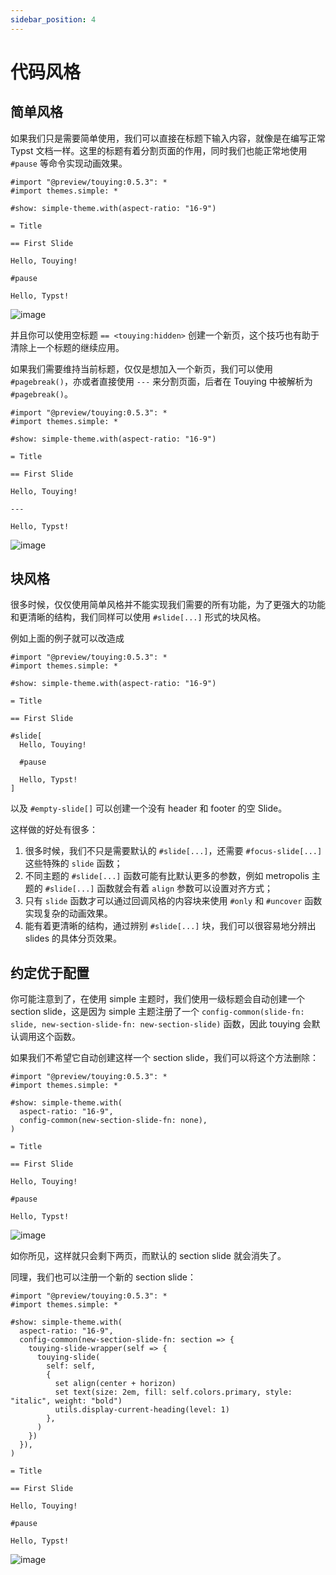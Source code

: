 ```yaml
---
sidebar_position: 4
---
```


# 代码风格

## 简单风格

如果我们只是需要简单使用，我们可以直接在标题下输入内容，就像是在编写正常 Typst 文档一样。这里的标题有着分割页面的作用，同时我们也能正常地使用 `#pause` 等命令实现动画效果。

```typst
#import "@preview/touying:0.5.3": *
#import themes.simple: *

#show: simple-theme.with(aspect-ratio: "16-9")

= Title

== First Slide

Hello, Touying!

#pause

Hello, Typst!
```

![image](https://github.com/touying-typ/touying/assets/34951714/f5bdbf8f-7bf9-45fd-9923-0fa5d66450b2)

并且你可以使用空标题 `== <touying:hidden>` 创建一个新页，这个技巧也有助于清除上一个标题的继续应用。

如果我们需要维持当前标题，仅仅是想加入一个新页，我们可以使用 `#pagebreak()`，亦或者直接使用 `---` 来分割页面，后者在 Touying 中被解析为 `#pagebreak()`。

```typst
#import "@preview/touying:0.5.3": *
#import themes.simple: *

#show: simple-theme.with(aspect-ratio: "16-9")

= Title

== First Slide

Hello, Touying!

---

Hello, Typst!
```

![image](https://github.com/user-attachments/assets/42f4de99-3be4-4764-a2b6-f26201295ed1)

## 块风格

很多时候，仅仅使用简单风格并不能实现我们需要的所有功能，为了更强大的功能和更清晰的结构，我们同样可以使用 `#slide[...]` 形式的块风格。

例如上面的例子就可以改造成

```typst
#import "@preview/touying:0.5.3": *
#import themes.simple: *

#show: simple-theme.with(aspect-ratio: "16-9")

= Title

== First Slide

#slide[
  Hello, Touying!

  #pause

  Hello, Typst!
]
```

以及 `#empty-slide[]` 可以创建一个没有 header 和 footer 的空 Slide。

这样做的好处有很多：

1. 很多时候，我们不只是需要默认的 `#slide[...]`，还需要 `#focus-slide[...]` 这些特殊的 `slide` 函数；
2. 不同主题的 `#slide[...]` 函数可能有比默认更多的参数，例如 metropolis 主题的 `#slide[...]` 函数就会有着 `align` 参数可以设置对齐方式；
3. 只有 `slide` 函数才可以通过回调风格的内容块来使用 `#only` 和 `#uncover` 函数实现复杂的动画效果。
4. 能有着更清晰的结构，通过辨别 `#slide[...]` 块，我们可以很容易地分辨出 slides 的具体分页效果。


## 约定优于配置

你可能注意到了，在使用 simple 主题时，我们使用一级标题会自动创建一个 section slide，这是因为 simple 主题注册了一个 `config-common(slide-fn: slide, new-section-slide-fn: new-section-slide)` 函数，因此 touying 会默认调用这个函数。

如果我们不希望它自动创建这样一个 section slide，我们可以将这个方法删除：

```typst
#import "@preview/touying:0.5.3": *
#import themes.simple: *

#show: simple-theme.with(
  aspect-ratio: "16-9",
  config-common(new-section-slide-fn: none),
)

= Title

== First Slide

Hello, Touying!

#pause

Hello, Typst!
```

![image](https://github.com/touying-typ/touying/assets/34951714/17a89a59-9491-4e1f-95c0-09a22105ab35)

如你所见，这样就只会剩下两页，而默认的 section slide 就会消失了。

同理，我们也可以注册一个新的 section slide：

```typst
#import "@preview/touying:0.5.3": *
#import themes.simple: *

#show: simple-theme.with(
  aspect-ratio: "16-9",
  config-common(new-section-slide-fn: section => {
    touying-slide-wrapper(self => {
      touying-slide(
        self: self,
        {
          set align(center + horizon)
          set text(size: 2em, fill: self.colors.primary, style: "italic", weight: "bold")
          utils.display-current-heading(level: 1)
        },
      )
    })
  }),
)

= Title

== First Slide

Hello, Touying!

#pause

Hello, Typst!
```

![image](https://github.com/touying-typ/touying/assets/34951714/5305efda-0cd4-42eb-9f2e-89abc30b6ca2)
